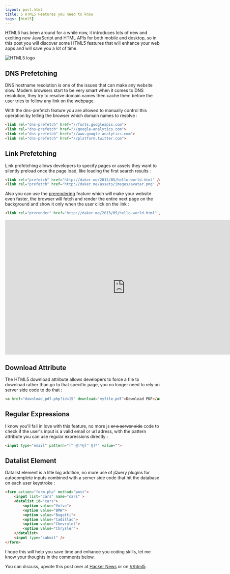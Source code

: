 ```yaml
---
layout: post.html
title: 5 HTML5 Features you need to know
tags: [html5]
---
```

HTML5 has been around for a while now, it introduces lots of new and exciting new JavaScript and HTML APIs for both mobile and desktop, so in this post you will discover some HTML5 features that will enhance your web apps and will save you a lot of time.

![HTML5 logo](/assets/posts/html5-logo.png)

## DNS Prefetching

DNS hostname resolution is one of the issues that can make any website slow. Modern browsers start to be very smart when it comes to DNS resolution, they try to resolve domain names then cache them before the user tries to follow any link on the webpage.

With the dns-prefetch feature you are allowed to manually control this operation by telling the browser which domain names to resolve :

``` html
<link rel="dns-prefetch" href="//fonts.googleapis.com">
<link rel="dns-prefetch" href="//google-analytics.com">
<link rel="dns-prefetch" href="//www.google-analytics.com">
<link rel="dns-prefetch" href="//platform.twitter.com">
```

## Link Prefetching

Link prefetching allows developers to specify pages or assets they want to silently preload once the page load, like loading the first search results :

``` html
<link rel="prefetch" href="http://daker.me/2013/05/hello-world.html" />
<link rel="prefetch" href="http://daker.me/assets/images/avatar.png" />
```

Also you can use the [prerendering][0] feature which will make your website even faster, the browser will fetch and render the entire next page on the background and show it only when the user click on the link :

``` html
<link rel="prerender" href="http://daker.me/2013/05/hello-world.html" />
```

<iframe width="780" height="439" src="http://www.youtube.com/embed/_Jn93FDx9oI" frameborder="0" allowfullscreen></iframe>

## Download Attribute

The HTML5 download attribute allows developers to force a file to download rather than go to that specific page, you no longer need to rely on server side code to do that :

``` html
<a href="download_pdf.php?id=15" download="myfile.pdf">Download PDF</a>
```

## Regular Expressions

I know you'll fall in love with this feature, no more js <strike>or a server side</strike> code to check if the user's input is a valid email or url adress, with the pattern attribute you can use regular expressions directly :

``` html
<input type="email" pattern="[^ @]*@[^ @]*" value="">
```

## Datalist Element

Datalist element is a litle big addition, no more use of jQuery plugins for autocomplete inputs combined with a server side code that hit the database on each user keystroke :

``` html
<form action="form.php" method="post">
    <input list="cars" name="cars" >
    <datalist id="cars">
        <option value="Volvo">
        <option value="BMW">
        <option value="Bugatti">
        <option value="Cadillac">
        <option value="Chevrolet">
        <option value="Chrysler">
    </datalist>
    <input type="submit" />
</form>
```

I hope this will help you save time and enhance you coding skills, let me know your thoughts in the comments below.

You can discuss, upvote this post over at [Hacker News][1] or on [/r/html5][2].

[0]: https://developers.google.com/chrome/whitepapers/prerender
[1]: https://news.ycombinator.com/item?id=5768174
[2]: http://www.reddit.com/r/html5/comments/1f1sd6/5_html5_features_you_need_to_know/
